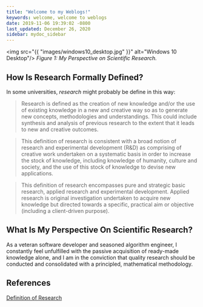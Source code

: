 ```yaml
---
title: "Welcome to my Weblogs!"
keywords: welcome, welcome to weblogs
date: 2019-11-06 19:39:02 -0800
last_updated: December 26, 2020
sidebar: mydoc_sidebar
---
```


<img src="{{ "images/windows10_desktop.jpg" }}" alt="Windows 10 Desktop"/>
_Figure 1: My Perspective on Scientific Research._

## How Is Research Formally Defined?
In some universities, *research* might probably be define in this way:
> Research is defined as the creation of new knowledge and/or the use of existing knowledge in a new and creative way so
> as to generate new concepts, methodologies and understandings. This could include synthesis and analysis of previous
> research to the extent that it leads to new and creative outcomes.

> This definition of research is consistent with a broad notion of research and experimental development (R&D) as
> comprising of creative work undertaken on a systematic basis in order to increase the stock of knowledge, including
> knowledge of humanity, culture and society, and the use of this stock of knowledge to devise new applications.

> This definition of research encompasses pure and strategic basic research, applied research and experimental
> development. Applied research is original investigation undertaken to acquire new knowledge but directed towards a
> specific, practical aim or objective (including a client-driven purpose).

## What Is My Perspective On Scientific Research?
As a veteran software developer and seasoned algorithm engineer, I constantly feel unfulfilled with the passive
acquisition of ready-made knowledge alone, and I am in the conviction that quality research should be conducted and
consolidated with a principled, mathematical methodology.

## References
[Definition of Research](https://researchwhisperer.org/2012/09/18/what-is-research)

